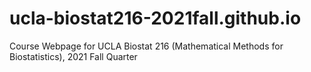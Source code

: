 # ucla-biostat216-2021fall.github.io
Course Webpage for UCLA Biostat 216 (Mathematical Methods for Biostatistics), 2021 Fall Quarter
